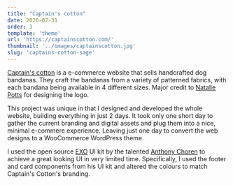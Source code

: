 ```yaml
---
title: "Captain's cotton"
date: 2020-07-31
order: 3
template: 'theme'
url: 'https://captainscotton.com/'
thumbnail: '../images/captainscotton.jpg'
slug: 'captains-cotton-sage'
---
```


[Captain's cotton](https://instagram.com/captainscotton) is a e-commerce website that sells handcrafted dog bandanas. They craft the bandanas from a variety of patterned fabrics, with each bandana being available in 4 different sizes. Major credit to [Natalie Potts](https://www.linkedin.com/in/natalie-potts-07b99b110/) for designing the logo.

This project was unique in that I designed and developed the whole website, building everything in just 2 days. It took only one short day to gather the current branding and digital assets and plug them into a nice, minimal e-commere experience. Leaving just one day to convert the web designs to a WooCommerce WordPress theme.

I used the open source [EXO](https://dribbble.com/shots/11967273-EXO-KIT-Design-System) UI kit by the talented [Anthony Choren](https://dribbble.com/AnthonyChoren) to achieve a great looking UI in very limited time. Specifically, I used the footer and card components from his UI kit and altered the colours to match Captain's Cotton's branding.